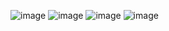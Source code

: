 ![image](https://user-images.githubusercontent.com/79446188/201143589-c71adf6e-f7d8-4b43-9cfa-6e758cd2c5c5.png)
![image](https://user-images.githubusercontent.com/79446188/201143705-7acd707d-3a02-4b82-b534-5c0232798524.png)
![image](https://user-images.githubusercontent.com/79446188/201143833-47b5c56b-841b-4d3a-81c9-652833f0eb8d.png)
![image](https://user-images.githubusercontent.com/79446188/201143953-e63f0011-bce5-4df4-a41e-81cf03fa11aa.png)
